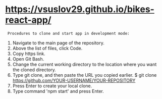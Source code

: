 # https://vsuslov29.github.io/bikes-react-app/

     Procedures to clone and start app in development mode:
1) Navigate to the main page of the repository.
2) Above the list of files, click  Code.
3) Copy https link.
4) Open Git Bash.
5) Change the current working directory to the location where you want the cloned directory.
6) Type git clone, and then paste the URL you copied earlier.
   $ git clone https://github.com/YOUR-USERNAME/YOUR-REPOSITORY
7) Press Enter to create your local clone.
8) Type command 'npm start' and press Enter.
